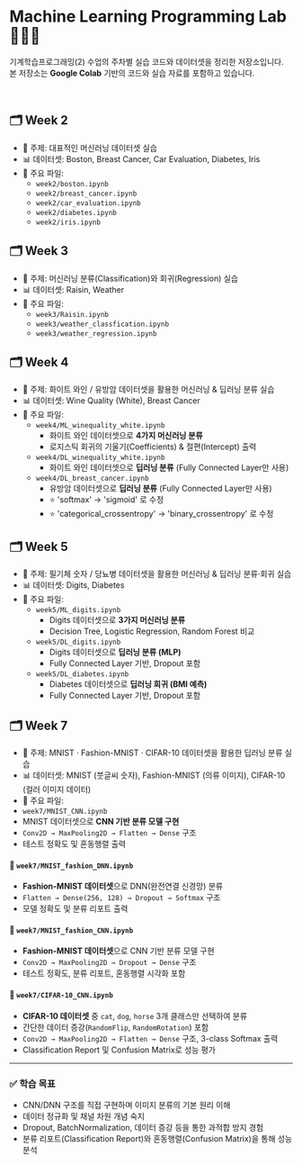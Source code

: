 # Machine Learning Programming Lab 👩🏻‍💻

기계학습프로그래밍(2) 수업의 주차별 실습 코드와 데이터셋을 정리한 저장소입니다.  
본 저장소는 **Google Colab** 기반의 코드와 실습 자료를 포함하고 있습니다.

<br>

## 🗂 Week 2
- 📝 주제: 대표적인 머신러닝 데이터셋 실습  
- 📊 데이터셋: Boston, Breast Cancer, Car Evaluation, Diabetes, Iris  
- 📂 주요 파일:
	- `week2/boston.ipynb`
    - `week2/breast_cancer.ipynb`
    - `week2/car_evaluation.ipynb`
    - `week2/diabetes.ipynb`
 	- `week2/iris.ipynb`


## 🗂 Week 3
- 📝 주제: 머신러닝 분류(Classification)와 회귀(Regression) 실습  
- 📊 데이터셋: Raisin, Weather  
- 📂 주요 파일:  
  - `week3/Raisin.ipynb`  
  - `week3/weather_classfication.ipynb`  
  - `week3/weather_regression.ipynb`


## 🗂 Week 4
- 📝 주제: 화이트 와인 / 유방암 데이터셋을 활용한 머신러닝 & 딥러닝 분류 실습  
- 📊 데이터셋: Wine Quality (White), Breast Cancer  
- 📂 주요 파일:  
  - `week4/ML_winequality_white.ipynb`  
    - 화이트 와인 데이터셋으로 **4가지 머신러닝 분류**
    - 로지스틱 회귀의 기울기(Coefficients) & 절편(Intercept) 출력  
  - `week4/DL_winequality_white.ipynb`  
    - 화이트 와인 데이터셋으로 **딥러닝 분류**  (Fully Connected Layer만 사용)  
  - `week4/DL_breast_cancer.ipynb`  
    - 유방암 데이터셋으로 **딥러닝 분류**  (Fully Connected Layer만 사용)
    - ⭐️ 'softmax' -> 'sigmoid' 로 수정
    - ⭐️ 'categorical_crossentropy' -> 'binary_crossentropy' 로 수정


## 🗂 Week 5
- 📝 주제: 필기체 숫자 / 당뇨병 데이터셋을 활용한 머신러닝 & 딥러닝 분류·회귀 실습  
- 📊 데이터셋: Digits, Diabetes  
- 📂 주요 파일:  
  - `week5/ML_digits.ipynb`  
    - Digits 데이터셋으로 **3가지 머신러닝 분류**  
    - Decision Tree, Logistic Regression, Random Forest 비교  
  - `week5/DL_digits.ipynb`  
    - Digits 데이터셋으로 **딥러닝 분류 (MLP)**  
    - Fully Connected Layer 기반, Dropout 포함  
  - `week5/DL_diabetes.ipynb`  
    - Diabetes 데이터셋으로 **딥러닝 회귀 (BMI 예측)**  
    - Fully Connected Layer 기반, Dropout 포함
   

## 🗂 Week 7
- 📝 주제: MNIST · Fashion-MNIST · CIFAR-10 데이터셋을 활용한 딥러닝 분류 실습  
- 📊 데이터셋: MNIST (붓글씨 숫자), Fashion-MNIST (의류 이미지), CIFAR-10 (컬러 이미지 데이터)  
- 📂 주요 파일:
- `week7/MNIST_CNN.ipynb`
- MNIST 데이터셋으로 **CNN 기반 분류 모델 구현**  
- `Conv2D → MaxPooling2D → Flatten → Dense` 구조  
- 테스트 정확도 및 혼동행렬 출력  

#### 👕 `week7/MNIST_fashion_DNN.ipynb`
- **Fashion-MNIST 데이터셋**으로 DNN(완전연결 신경망) 분류  
- `Flatten → Dense(256, 128) → Dropout → Softmax` 구조  
- 모델 정확도 및 분류 리포트 출력  

#### 👗 `week7/MNIST_fashion_CNN.ipynb`
- **Fashion-MNIST 데이터셋**으로 CNN 기반 분류 모델 구현  
- `Conv2D → MaxPooling2D → Dropout → Dense` 구조  
- 테스트 정확도, 분류 리포트, 혼동행렬 시각화 포함  

#### 🐶 `week7/CIFAR-10_CNN.ipynb`
- **CIFAR-10 데이터셋** 중 `cat`, `dog`, `horse` 3개 클래스만 선택하여 분류  
- 간단한 데이터 증강(`RandomFlip`, `RandomRotation`) 포함  
- `Conv2D → MaxPooling2D → Flatten → Dense` 구조, 3-class Softmax 출력  
- Classification Report 및 Confusion Matrix로 성능 평가  

---

### ✅ 학습 목표
- CNN/DNN 구조를 직접 구현하며 이미지 분류의 기본 원리 이해  
- 데이터 정규화 및 채널 차원 개념 숙지  
- Dropout, BatchNormalization, 데이터 증강 등을 통한 과적합 방지 경험  
- 분류 리포트(Classification Report)와 혼동행렬(Confusion Matrix)을 통해 성능 분석
